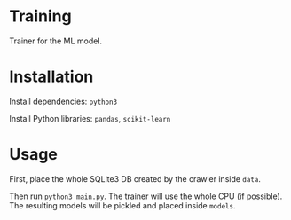 # Training

Trainer for the ML model.

# Installation

Install dependencies: `python3`

Install Python libraries: `pandas`, `scikit-learn`

# Usage

First, place the whole SQLite3 DB created by the crawler inside `data`.

Then run `python3 main.py`. The trainer will use the whole CPU (if possible). The resulting models will be pickled and placed inside `models`.